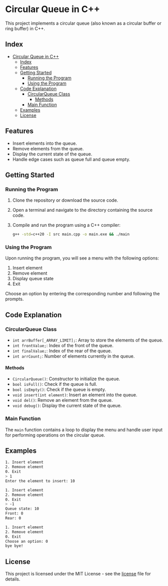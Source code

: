 # Circular Queue in C++

This project implements a circular queue (also known as a circular buffer or ring buffer) in C++.

## Index

- [Circular Queue in C++](#circular-queue-in-c)
  - [Index](#index)
  - [Features](#features)
  - [Getting Started](#getting-started)
    - [Running the Program](#running-the-program)
    - [Using the Program](#using-the-program)
  - [Code Explanation](#code-explanation)
    - [CircularQueue Class](#circularqueue-class)
      - [Methods](#methods)
    - [Main Function](#main-function)
  - [Examples](#examples)
  - [License](#license)

## Features

- Insert elements into the queue.
- Remove elements from the queue.
- Display the current state of the queue.
- Handle edge cases such as queue full and queue empty.

## Getting Started

### Running the Program

1. Clone the repository or download the source code.
2. Open a terminal and navigate to the directory containing the source code.
3. Compile and run the program using a C++ compiler:

   ```bash
   g++ -std=c++20 -I src main.cpp -o main.exe && ./main
   ```

### Using the Program

Upon running the program, you will see a menu with the following options:

1. Insert element
2. Remove element
3. Display queue state
4. Exit

Choose an option by entering the corresponding number and following the prompts.

## Code Explanation

### CircularQueue Class

- `int arrBuffer[_ARRAY_LIMIT];`: Array to store the elements of the queue.
- `int frontValue;`: Index of the front of the queue.
- `int finalValue;`: Index of the rear of the queue.
- `int arrCount;`: Number of elements currently in the queue.

#### Methods

- `CircularQueue()`: Constructor to initialize the queue.
- `bool isFull()`: Check if the queue is full.
- `bool isEmpty()`: Check if the queue is empty.
- `void insert(int element)`: Insert an element into the queue.
- `void del()`: Remove an element from the queue.
- `void debug()`: Display the current state of the queue.

### Main Function

The `main` function contains a loop to display the menu and handle user input for performing operations on the circular queue.

## Examples

```bash
1. Insert element
2. Remove element
0. Exit
> 1
Enter the element to insert: 10
```

```bash
1. Insert element
2. Remove element
0. Exit
> -1
Queue state: 10
Front: 0
Rear: 0
```

```bash
1. Insert element
2. Remove element
0. Exit
Choose an option: 0
bye bye!
```

## License

This project is licensed under the MIT License - see the [license](./license) file for details.
